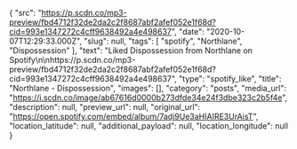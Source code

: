 {
  "src": "https://p.scdn.co/mp3-preview/fbd4712f32de2da2c2f8687abf2afef052e1f68d?cid=993e1347272c4cff9638492a4e498637",
  "date": "2020-10-07T12:29:33.000Z",
  "slug": null,
  "tags": [
    "spotify",
    "Northlane",
    "Dispossession"
  ],
  "text": "Liked Dispossession from Northlane on Spotify\n\nhttps://p.scdn.co/mp3-preview/fbd4712f32de2da2c2f8687abf2afef052e1f68d?cid=993e1347272c4cff9638492a4e498637",
  "type": "spotify_like",
  "title": "Northlane - Dispossession",
  "images": [],
  "category": "posts",
  "media_url": "https://i.scdn.co/image/ab67616d0000b273dfde34e24f3dbe323c2b5f4e",
  "description": null,
  "preview_url": null,
  "original_url": "https://open.spotify.com/embed/album/7adj9Ue3aHIAIRE3UrAisT",
  "location_latitude": null,
  "additional_payload": null,
  "location_longitude": null
}